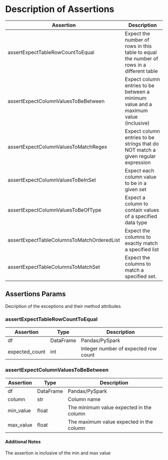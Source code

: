 # Description of Assertions

|  Assertion | Description | 
| ------------- | ------------- | 
| assertExpectTableRowCountToEqual | Expect the number of rows in this table to equal the number of rows in a different table |
| assertExpectColumnValuesToBeBetween | Expect column entries to be between a minimum value and a maximum value (inclusive) |
| assertExpectColumnValuesToMatchRegex | Expect column entries to be strings that do NOT match a given regular expression |
| assertExpectColumnValuesToBeInSet | Expect each column value to be in a given set |
| assertExpectColumnValuesToBeOfType | Expect a column to contain values of a specified data type |
| assertExpectTableColumnsToMatchOrderedList | Expect the columns to exactly match a specified list |
| assertExpectTableColumnsToMatchSet | Expect the columns to match a specified set. |

## Assertions Params

Decription of the exceptions and their method attributes

### assertExpectTableRowCountToEqual

|  Assertion | Type | Description |
| ------------- | ------------- | ------------- |
| df| DataFrame | Pandas/PySpark |
| expected_count| int | Integer number of expected row count |

### assertExpectColumnValuesToBeBetween

|  Assertion | Type | Description |
| ------------- | ------------- | ------------- |
| df| DataFrame | Pandas/PySpark |
| column| str | Column name |
| min_value| float | The minimum value expected in the column |
| max_value| float | The maximum value expected in the column |

#### Additional Notes

The assertion is inclusive of the min and max value
